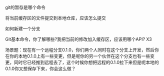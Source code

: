 git的暂存是哪个命令

将当前缓存区的文件提交到本地仓库，应该怎么提交

如何新建一个分支

Git基本命令，你了解哪些?我把当前的修改加入缓存区，应该用哪个API? X3

场景题：现在有一个远程分支0.1.0，你们两个人同时在这个分支上开发，然后你在你的本地0.1.0上有一些变更，但是呢你的另一个伙伴在这个分支也有一些变更，同时它已经推到远程去了，这个时候你想把远程的0.1.0拉下来但是呢本地的0.1.0你又想保存下来，你会这么做？
